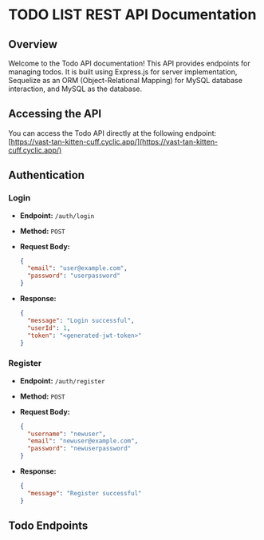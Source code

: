 # TODO LIST REST API Documentation

## Overview

Welcome to the Todo API documentation! This API provides endpoints for managing todos. It is built using Express.js for server implementation, Sequelize as an ORM (Object-Relational Mapping) for MySQL database interaction, and MySQL as the database.

## Accessing the API

You can access the Todo API directly at the following endpoint: [https://vast-tan-kitten-cuff.cyclic.app/](https://vast-tan-kitten-cuff.cyclic.app/)

## Authentication

### Login

- **Endpoint:** `/auth/login`
- **Method:** `POST`
- **Request Body:**

  ```json
  {
    "email": "user@example.com",
    "password": "userpassword"
  }
  ```

- **Response:**

  ```json
  {
    "message": "Login successful",
    "userId": 1,
    "token": "<generated-jwt-token>"
  }
  ```

### Register

- **Endpoint:** `/auth/register`
- **Method:** `POST`
- **Request Body:**

  ```json
  {
    "username": "newuser",
    "email": "newuser@example.com",
    "password": "newuserpassword"
  }
  ```

- **Response:**

  ```json
  {
    "message": "Register successful"
  }
  ```

## Todo Endpoints
